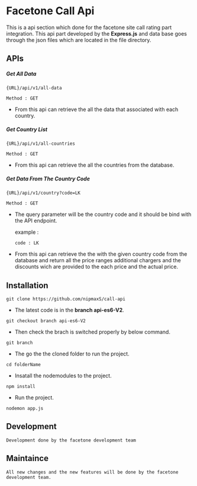 # Facetone Call Api

This is a api section which done for the facetone site call rating part integration. This api part developed by the **Express.js** and data base goes through the json files which are located in the file directory.

## APIs

##### Get All Data
`{URL}/api/v1/all-data`

 `Method : GET`

- From this api can retrieve the all the data that associated with each country.

##### Get Country List
`{URL}/api/v1/all-countries`

`Method : GET`

- From this api can retrieve the all the countries from the database.

##### Get Data From The Country Code
`{URL}/api/v1/country?code=LK`

`Method : GET`

- The query parameter will be the country code and it should be bind with the API endpoint.

	example : 

	`code : LK`

- From this api can retrieve the the with the given country code from the database and return all the price ranges additional chargers and the discounts wich are provided to the each price and the actual price.


## Installation

`git clone https://github.com/nipmaxS/call-api`

- The latest code is in the **branch api-es6-V2**.

`git checkout branch api-es6-V2 `

- Then check the brach is switched properly by below command.

`git branch`

- The go the the cloned folder to run the project.

`cd folderName`

- Insatall the nodemodules to the project.

`npm install`

- Run the project.

`nodemon app.js`

## Development

	Development done by the facetone development team

## Maintaince

	All new changes and the new features will be done by the facetone development team.




